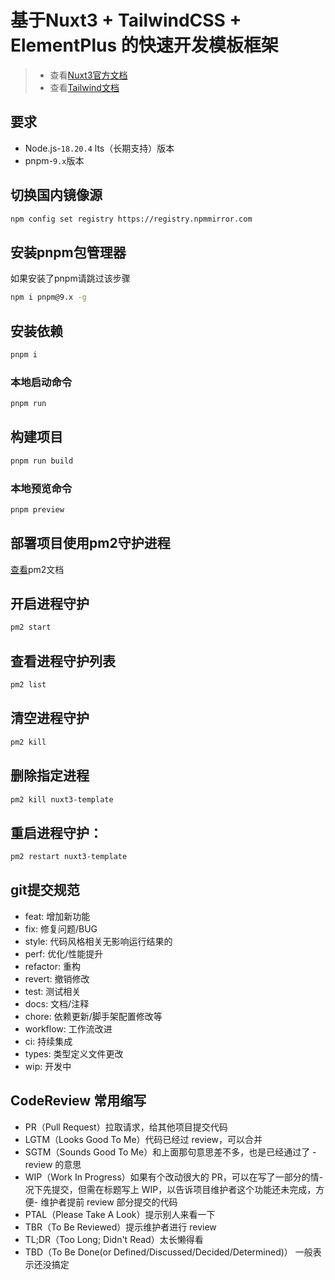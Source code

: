 # 基于Nuxt3 + TailwindCSS + ElementPlus 的快速开发模板框架

> - 查看[Nuxt3官方文档](https://nuxt.com/)
> - 查看[Tailwind文档](https://tailwindcss.com/)

## 要求
- Node.js-`18.20.4` lts（长期支持）版本
- pnpm-`9.x`版本

## 切换国内镜像源
``` bash 
npm config set registry https://registry.npmmirror.com
```

## 安装pnpm包管理器
如果安装了pnpm请跳过该步骤
``` bash 
npm i pnpm@9.x -g
```

## 安装依赖
``` bash 
pnpm i 
```

### 本地启动命令
``` bash
pnpm run
```

## 构建项目
```bash
pnpm run build
```

### 本地预览命令
``` bash
pnpm preview
```

## 部署项目使用pm2守护进程
[查看](https://ezdoc.cn/docs/pm2/quick-start)pm2文档  

## 开启进程守护
```bash
pm2 start
```
## 查看进程守护列表
```bash
pm2 list 
```
## 清空进程守护
```bash
pm2 kill
```
## 删除指定进程
```bash
pm2 kill nuxt3-template
```
## 重启进程守护：
```bash
pm2 restart nuxt3-template
```


## git提交规范
- feat: 增加新功能
- fix: 修复问题/BUG
- style: 代码风格相关无影响运行结果的
- perf: 优化/性能提升
- refactor: 重构
- revert: 撤销修改
- test: 测试相关
- docs: 文档/注释
- chore: 依赖更新/脚手架配置修改等
- workflow: 工作流改进
- ci: 持续集成
- types: 类型定义文件更改
- wip: 开发中


## CodeReview 常用缩写
- PR（Pull Request）拉取请求，给其他项目提交代码
- LGTM（Looks Good To Me）代码已经过 review，可以合并
- SGTM（Sounds Good To Me）和上面那句意思差不多，也是已经通过了 - review 的意思
- WIP（Work In Progress）如果有个改动很大的 PR，可以在写了一部分的情- 况下先提交，但需在标题写上 WIP，以告诉项目维护者这个功能还未完成，方便- 维护者提前 review 部分提交的代码
- PTAL（Please Take A Look）提示别人来看一下
- TBR（To Be Reviewed）提示维护者进行 review
- TL;DR（Too Long; Didn't Read）太长懒得看
- TBD（To Be Done(or Defined/Discussed/Decided/Determined)） 一般表示还没搞定
